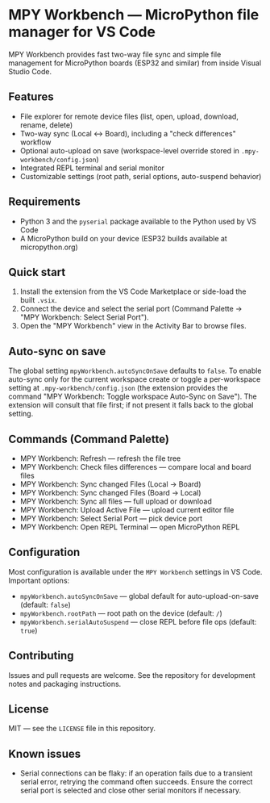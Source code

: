 # MPY Workbench — MicroPython file manager for VS Code

MPY Workbench provides fast two-way file sync and simple file management for MicroPython boards (ESP32 and similar) from inside Visual Studio Code.

## Features

- File explorer for remote device files (list, open, upload, download, rename, delete)
- Two-way sync (Local ↔ Board), including a "check differences" workflow
- Optional auto-upload on save (workspace-level override stored in `.mpy-workbench/config.json`)
- Integrated REPL terminal and serial monitor
- Customizable settings (root path, serial options, auto-suspend behavior)

## Requirements

- Python 3 and the `pyserial` package available to the Python used by VS Code
- A MicroPython build on your device (ESP32 builds available at micropython.org)

## Quick start

1. Install the extension from the VS Code Marketplace or side-load the built `.vsix`.
2. Connect the device and select the serial port (Command Palette → "MPY Workbench: Select Serial Port").
3. Open the "MPY Workbench" view in the Activity Bar to browse files.

## Auto-sync on save

The global setting `mpyWorkbench.autoSyncOnSave` defaults to `false`. To enable auto-sync only for the current workspace create or toggle a per-workspace setting at `.mpy-workbench/config.json` (the extension provides the command "MPY Workbench: Toggle workspace Auto-Sync on Save"). The extension will consult that file first; if not present it falls back to the global setting.

## Commands (Command Palette)

- MPY Workbench: Refresh — refresh the file tree
- MPY Workbench: Check files differences — compare local and board files
- MPY Workbench: Sync changed Files (Local → Board)
- MPY Workbench: Sync changed Files (Board → Local)
- MPY Workbench: Sync all files — full upload or download
- MPY Workbench: Upload Active File — upload current editor file
- MPY Workbench: Select Serial Port — pick device port
- MPY Workbench: Open REPL Terminal — open MicroPython REPL

## Configuration

Most configuration is available under the `MPY Workbench` settings in VS Code. Important options:

- `mpyWorkbench.autoSyncOnSave` — global default for auto-upload-on-save (default: `false`)
- `mpyWorkbench.rootPath` — root path on the device (default: `/`)
- `mpyWorkbench.serialAutoSuspend` — close REPL before file ops (default: `true`)

## Contributing

Issues and pull requests are welcome. See the repository for development notes and packaging instructions.

## License

MIT — see the `LICENSE` file in this repository.

## Known issues

- Serial connections can be flaky: if an operation fails due to a transient serial error, retrying the command often succeeds. Ensure the correct serial port is selected and close other serial monitors if necessary.
